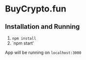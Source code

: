 # BuyCrypto.fun

## Installation and Running

1. `npm install`
2. `npm start'

App will be running on `localhost:3000`